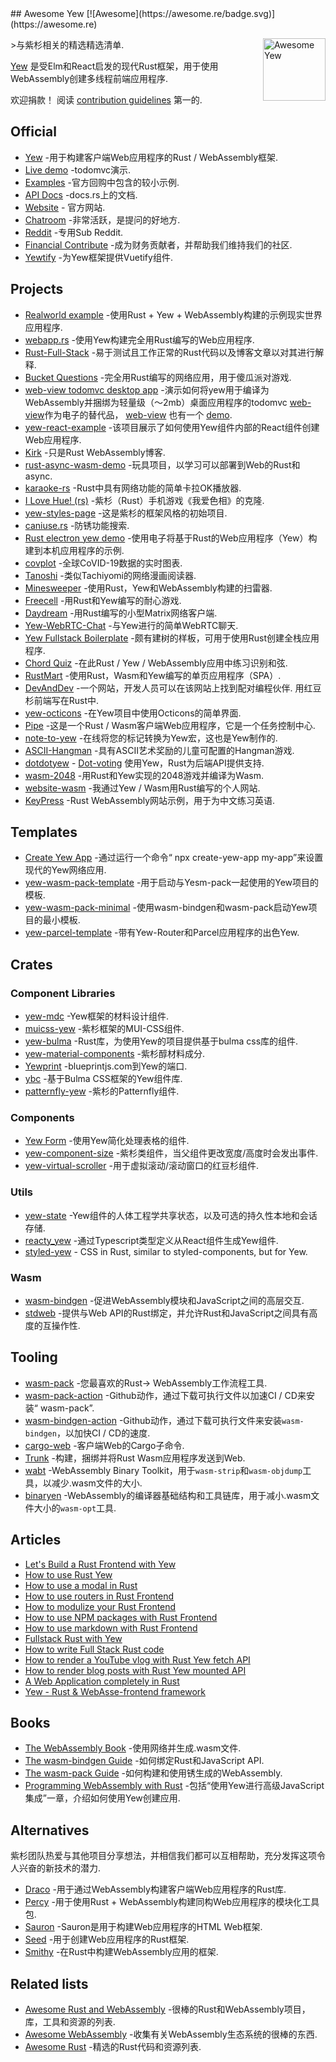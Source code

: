 <div class="github-widget" data-repo="jetli/awesome-yew"></div>
<script async src="https://pagead2.googlesyndication.com/pagead/js/adsbygoogle.js"></script><ins class="adsbygoogle" style="display:block" data-ad-client="ca-pub-6890694312814945" data-ad-slot="5473692530" data-ad-format="auto"  data-full-width-responsive="true"></ins><script>(adsbygoogle = window.adsbygoogle || []).push({});</script>
## Awesome Yew [![Awesome](https://awesome.re/badge.svg)](https://awesome.re)

[<img src="https://raw.githubusercontent.com/jetli/awesome-yew/master/logo.svg?sanitize=true" align="right" width="100" title="Awesome Yew">](https://github.com/yewstack/yew)

&gt;与紫杉相关的精选精选清单.

[Yew](https://github.com/yewstack/yew) 是受Elm和React启发的现代Rust框架，用于使用WebAssembly创建多线程前端应用程序.

欢迎捐款！ 阅读 [contribution guidelines](https://github.com/jetli/awesome-yew/blob/master/CONTRIBUTING.md) 第一的.



## Official

- [Yew](https://github.com/yewstack/yew) -用于构建客户端Web应用程序的Rust / WebAssembly框架.
- [Live demo](https://yew-todomvc.netlify.com) -todomvc演示.
- [Examples](https://github.com/yewstack/yew/tree/master/examples) -官方回购中包含的较小示例.
- [API Docs](https://docs.rs/yew) -docs.rs上的文档.
- [Website](https://yew.rs/) - 官方网站.
- [Chatroom](https://discord.gg/VQck8X4) -非常活跃，是提问的好地方.
- [Reddit](https://www.reddit.com/r/yew_web/) -专用Sub Reddit.
- [Financial Contribute](https://opencollective.com/yew) -成为财务贡献者，并帮助我们维持我们的社区.
- [Yewtify](https://github.com/yewstack/yewtify) -为Yew框架提供Vuetify组件.

## Projects

- [Realworld example](https://github.com/jetli/rust-yew-realworld-example-app) -使用Rust + Yew + WebAssembly构建的示例现实世界应用程序.
- [webapp.rs](https://github.com/saschagrunert/webapp.rs) -使用Yew构建完全用Rust编写的Web应用程序.
- [Rust-Full-Stack](https://github.com/steadylearner/Rust-Full-Stack) -易于测试且工作正常的Rust代码以及博客文章以对其进行解释.
- [Bucket Questions](https://github.com/hgzimmerman/BucketQuestions) -完全用Rust编写的网络应用，用于傻瓜派对游戏.
- [web-view todomvc desktop app](https://github.com/Extrawurst/rust-webview-todomvc-yew) -演示如何将yew用于编译为WebAssembly并捆绑为轻量级（〜2mb）桌面应用程序的todomvc [web-view](https://github.com/Boscop/web-view)作为电子的替代品， [web-view](https://github.com/Boscop/web-view) 也有一个 [demo](https://github.com/Boscop/web-view/tree/master/examples#todo-yew).
- [yew-react-example](https://github.com/hobofan/yew-react-example) -该项目展示了如何使用Yew组件内部的React组件创建Web应用程序.
- [Kirk](https://github.com/stkevintan/Kirk) -只是Rust WebAssembly博客.
- [rust-async-wasm-demo](https://github.com/extraymond/rust-async-wasm-demo) -玩具项目，以学习可以部署到Web的Rust和async.
- [karaoke-rs](https://github.com/tarkah/karaoke-rs) -Rust中具有网络功能的简单卡拉OK播放器.
- [I Love Hue! (rs)](https://github.com/noc7c9/i-love-hue-rs) -紫杉（Rust）手机游戏《我爱色相》的克隆.
- [yew-styles-page](https://github.com/spielrs/yew-styles-page) -这是紫杉的框架风格的初始项目.
- [caniuse.rs](https://github.com/jplatte/caniuse.rs) -防锈功能搜索.
- [Rust electron yew demo](https://github.com/Extrawurst/rust-electron-demo) -使用电子将基于Rust的Web应用程序（Yew）构建到本机应用程序的示例.
- [covplot](https://github.com/jbowens/covplot) -全球CoVID-19数据的实时图表.
- [Tanoshi](https://github.com/fadhlika/tanoshi-web) -类似Tachiyomi的网络漫画阅读器.
- [Minesweeper](https://github.com/jgpaiva/minesweeper) -使用Rust，Yew和WebAssembly构建的扫雷器.
- [Freecell](https://github.com/Stigjb/freecell) -用Rust和Yew编写的耐心游戏.
- [Daydream](https://github.com/MTRNord/Daydream) -用Rust编写的小型Matrix网络客户端.
- [Yew-WebRTC-Chat](https://github.com/codec-abc/Yew-WebRTC-Chat) -与Yew进行的简单WebRTC聊天.
- [Yew Fullstack Boilerplate](https://github.com/lukidoescode/yew-fullstack-boilerplate) -颇有建树的样板，可用于使用Rust创建全栈应用程序.
- [Chord Quiz](https://github.com/Stigjb/chord-quiz) -在此Rust / Yew / WebAssembly应用中练习识别和弦.
- [RustMart](https://github.com/sheshbabu/rustmart-yew-example) -使用Rust，Wasm和Yew编写的单页应用程序（SPA）.
- [DevAndDev](https://github.com/alepez/devand)  -一个网站，开发人员可以在该网站上找到配对编程伙伴. 用红豆杉前端写在Rust中.
- [yew-octicons](https://github.com/io12/yew-octicons) -在Yew项目中使用Octicons的简单界面.
- [Pipe](https://github.com/pipe-fun/pipe) -这是一个Rust / Wasm客户端Web应用程序，它是一个任务控制中心.
- [note-to-yew](https://github.com/GalAster/note-to-yew) -在线将您的标记转换为Yew宏，这也是Yew制作的.
- [ASCII-Hangman](https://github.com/getreu/ascii-hangman) -具有ASCII艺术奖励的儿童可配置的Hangman游戏.
- [dotdotyew](https://github.com/shaunbennett/dotdotyew) - [Dot-voting](https://en.wikipedia.org/wiki/Dot-voting) 使用Yew，Rust为后端API提供支持.
- [wasm-2048](https://github.com/dev-family/wasm-2048) -用Rust和Yew实现的2048游戏并编译为Wasm.
- [website-wasm](https://github.com/kamiyaa/website-wasm) -我通过Yew / Wasm用Rust编写的个人网站.
- [KeyPress](https://github.com/rayylee/keypress) -Rust WebAssembly网站示例，用于为中文练习英语.

## Templates

- [Create Yew App](https://github.com/jetli/create-yew-app) -通过运行一个命令“ npx create-yew-app my-app”来设置现代的Yew网络应用.
- [yew-wasm-pack-template](https://github.com/yewstack/yew-wasm-pack-template) -用于启动与Yesm-pack一起使用的Yew项目的模板.
- [yew-wasm-pack-minimal](https://github.com/yewstack/yew-wasm-pack-minimal) -使用wasm-bindgen和wasm-pack启动Yew项目的最小模板.
- [yew-parcel-template](https://github.com/spielrs/yew-parcel-template) -带有Yew-Router和Parcel应用程序的出色Yew.

## Crates

### Component Libraries

- [yew-mdc](https://github.com/Follpvosten/yew-mdc) -Yew框架的材料设计组件.
- [muicss-yew](https://github.com/AlephAlpha/muicss-yew) -紫杉框架的MUI-CSS组件.
- [yew-bulma](https://github.com/kellpossible/yew-bulma) -Rust库，为使用Yew的项目提供基于bulma css库的组件.
- [yew-material-components](https://github.com/hamza1311/yew-material-components) -紫杉醇材料成分.
- [Yewprint](https://github.com/cecton/yewprint) -blueprintjs.com到Yew的端口.
- [ybc](https://github.com/thedodd/ybc) -基于Bulma CSS框架的Yew组件库.
- [patternfly-yew](https://github.com/ctron/patternfly-yew) -紫杉的Patternfly组件.

### Components

- [Yew Form](https://github.com/jfbilodeau/yew_form) -使用Yew简化处理表格的组件.
- [yew-component-size](https://github.com/AircastDev/yew-component-size) -紫杉类组件，当父组件更改宽度/高度时会发出事件.
- [yew-virtual-scroller](https://github.com/AircastDev/yew-virtual-scroller) -用于虚拟滚动/滚动窗口的红豆杉组件.

### Utils

- [yew-state](https://github.com/intendednull/yew-state) -Yew组件的人体工程学共享状态，以及可选的持久性本地和会话存储.
- [reacty_yew](https://github.com/hobofan/reacty_yew) -通过Typescript类型定义从React组件生成Yew组件.
- [styled-yew](https://github.com/IcyDefiance/styled-yew) - CSS in Rust, similar to styled-components, but for Yew.

### Wasm

- [wasm-bindgen](https://github.com/rustwasm/wasm-bindgen) -促进WebAssembly模块和JavaScript之间的高层交互.
- [stdweb](https://github.com/koute/stdweb) -提供与Web API的Rust绑定，并允许Rust和JavaScript之间具有高度的互操作性.

## Tooling

- [wasm-pack](https://github.com/rustwasm/wasm-pack) -您最喜欢的Rust-&gt; WebAssembly工作流程工具.
- [wasm-pack-action](https://github.com/jetli/wasm-pack-action) -Github动作，通过下载可执行文件以加速CI / CD来安装“ wasm-pack”.
- [wasm-bindgen-action](https://github.com/jetli/wasm-bindgen-action) -Github动作，通过下载可执行文件来安装`wasm-bindgen`，以加快CI / CD的速度.
- [cargo-web](https://github.com/koute/cargo-web) -客户端Web的Cargo子命令.
- [Trunk](https://github.com/thedodd/trunk) -构建，捆绑并将Rust Wasm应用程序发送到Web.
- [wabt](https://github.com/WebAssembly/wabt) -WebAssembly Binary Toolkit，用于`wasm-strip`和`wasm-objdump`工具，以减少.wasm文件的大小.
- [binaryen](https://github.com/WebAssembly/binaryen) -WebAssembly的编译器基础结构和工具链库，用于减小.wasm文件大小的`wasm-opt`工具.

## Articles

- [Let's Build a Rust Frontend with Yew](https://dev.to/deciduously/lets-build-a-rust-frontend-with-yew---part-1-3k2o)
- [How to use Rust Yew](https://www.steadylearner.com/blog/read/How-to-use-Rust-Yew)
- [How to use a modal in Rust](https://www.steadylearner.com/blog/read/How-to-use-a-modal-in-Rust)
- [How to use routers in Rust Frontend](https://www.steadylearner.com/blog/read/How-to-use-routers-in-Rust-Frontend)
- [How to modulize your Rust Frontend](https://www.steadylearner.com/blog/read/How-to-modulize-your-Rust-Frontend)
- [How to use NPM packages with Rust Frontend](https://www.steadylearner.com/blog/read/How-to-use-NPM-packages-with-Rust-Frontend)
- [How to use markdown with Rust Frontend](https://www.steadylearner.com/blog/read/How-to-use-markdown-with-Rust-Frontend)
- [Fullstack Rust with Yew](https://www.steadylearner.com/blog/read/Fullstack-Rust-with-Yew)
- [How to write Full Stack Rust code](https://www.steadylearner.com/blog/read/How-to-write-Full-Stack-Rust-code)
- [How to render a YouTube vlog with Rust Yew fetch API](https://www.steadylearner.com/blog/read/How-to-render-a-YouTube-vlog-with-Rust-Yew-fetch-API)
- [How to render blog posts with Rust Yew mounted API](https://www.steadylearner.com/blog/read/How-to-render-blog-posts-with-Rust-Yew-mounted-API)
- [A Web Application completely in Rust](https://medium.com/@saschagrunert/a-web-application-completely-in-rust-6f6bdb6c4471)
- [Yew - Rust & WebAsse-frontend framework](https://sudonull.com/post/11627-Yew-Rust-WebAsse-frontend-framework)

## Books

- [The WebAssembly Book](https://rustwasm.github.io/docs/book/) -使用网络并生成.wasm文件.
- [The wasm-bindgen Guide](https://rustwasm.github.io/docs/wasm-bindgen/) -如何绑定Rust和JavaScript API.
- [The wasm-pack Guide](https://rustwasm.github.io/docs/wasm-pack/) -如何构建和使用锈生成的WebAssembly.
- [Programming WebAssembly with Rust](https://pragprog.com/book/khrust/programming-webassembly-with-rust) -包括“使用Yew进行高级JavaScript集成”一章，介绍如何使用Yew创建应用.

## Alternatives

紫杉团队热爱与其他项目分享想法，并相信我们都可以互相帮助，充分发挥这项令人兴奋的新技术的潜力.

- [Draco](https://github.com/utkarshkukreti/draco) -用于通过WebAssembly构建客户端Web应用程序的Rust库.
- [Percy](https://github.com/chinedufn/percy) -用于使用Rust + WebAssembly构建同构Web应用程序的模块化工具包.
- [Sauron](https://github.com/ivanceras/sauron) -Sauron是用于构建Web应用程序的HTML Web框架.
- [Seed](https://github.com/seed-rs/seed) -用于创建Web应用程序的Rust框架.
- [Smithy](https://github.com/rbalicki2/smithy) -在Rust中构建WebAssembly应用的框架.

## Related lists

- [Awesome Rust and WebAssembly](https://github.com/rustwasm/awesome-rust-and-webassembly) -很棒的Rust和WebAssembly项目，库，工具和资源的列表.
- [Awesome WebAssembly](https://github.com/mbasso/awesome-wasm) -收集有关WebAssembly生态系统的很棒的东西.
- [Awesome Rust](https://github.com/rust-unofficial/awesome-rust) -精选的Rust代码和资源列表.
